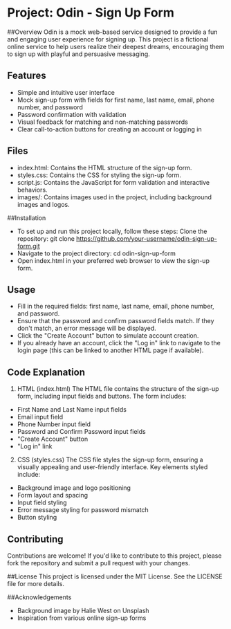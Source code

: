 # Project: Odin - Sign Up Form
##Overview
Odin is a mock web-based service designed to provide a fun and engaging user experience for signing up. This project is a fictional online service to help users realize their deepest dreams, encouraging them to sign up with playful and persuasive messaging.

## Features
+ Simple and intuitive user interface
+ Mock sign-up form with fields for first name, last name, email, phone number, and password
+ Password confirmation with validation
+ Visual feedback for matching and non-matching passwords
+ Clear call-to-action buttons for creating an account or logging in

## Files
+ index.html: Contains the HTML structure of the sign-up form.
+ styles.css: Contains the CSS for styling the sign-up form.
+ script.js: Contains the JavaScript for form validation and interactive behaviors.
+ images/: Contains images used in the project, including background images and logos.

##Installation
+ To set up and run this project locally, follow these steps:
  Clone the repository:
  git clone https://github.com/your-username/odin-sign-up-form.git
+ Navigate to the project directory:
  cd odin-sign-up-form
+ Open index.html in your preferred web browser to view the sign-up form.

## Usage
+ Fill in the required fields: first name, last name, email, phone number, and password.
+ Ensure that the password and confirm password fields match. If they don't match, an error message will be displayed.
+ Click the "Create Account" button to simulate account creation.
+ If you already have an account, click the "Log in" link to navigate to the login page (this can be linked to another HTML page if available).

## Code Explanation
1. HTML (index.html)
The HTML file contains the structure of the sign-up form, including input fields and buttons. The form includes:
+ First Name and Last Name input fields
+ Email input field
+ Phone Number input field
+ Password and Confirm Password input fields
+ "Create Account" button
+ "Log in" link
2. CSS (styles.css)
The CSS file styles the sign-up form, ensuring a visually appealing and user-friendly interface. Key elements styled include:
+ Background image and logo positioning
+ Form layout and spacing
+ Input field styling
+ Error message styling for password mismatch
+ Button styling

## Contributing
Contributions are welcome! If you'd like to contribute to this project, please fork the repository and submit a pull request with your changes.

##License
This project is licensed under the MIT License. See the LICENSE file for more details.

##Acknowledgements
+ Background image by Halie West on Unsplash
+ Inspiration from various online sign-up forms

